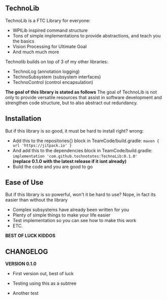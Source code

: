 ## TechnoLib

TechnoLib is a FTC Library for everyone:
 - WPILib inspired command structure
 - Tons of simple implementations to provide abstractions, and teach you the basics
 - Vision Processing for Ultimate Goal
 - And much much more
 
 Technolib builds on top of 3 of my other libraries:
 - TechnoLog (annotation logging)
 - TechnoSubsystem (subsystem interfaces)
 - TechnoControl (control encapsulation)
 
**The goal of this library is stated as follows**
 The goal of TechnoLib is not only to provide versatile resources that assist in software development and strengthen code structure, but to also abstract out redundancy.
 
## Installation
But if this library is so good, it must be hard to install right? wrong:
 - Add this to the repositories{} block in TeamCode/build.gradle: 
   ```maven { url 'https://jitpack.io' }```
 - And add this to the dependencies block in TeamCode/build.gradle: 
   ```implementation 'com.github.technototes:TechnoLib:0.1.0'```    
   **(replace 0.1.0 with the latest release if it isnt already)**
 - Build the code and you are good to go
 
## Ease of Use
But if this library is so powerful, won't it be hard to use?
Nope, in fact its easier than without the library
 - Complex subsystems have already been written for you
 - Plenty of simple things to make your life easier
 - Test implementation so you can see how to make this work
 - ETC.
 
**BEST OF LUCK KIDDOS**

## CHANGELOG

**VERSION 0.1.0**
 - First version out, best of luck

 - Testing using this as a subtree

 - Another test
